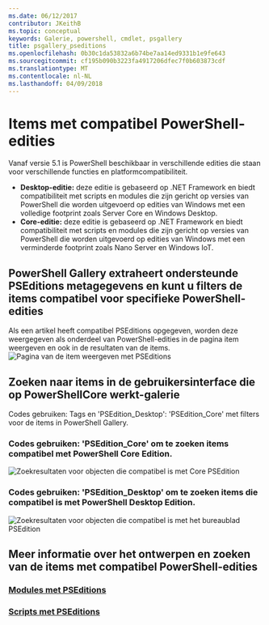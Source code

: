 ```yaml
---
ms.date: 06/12/2017
contributor: JKeithB
ms.topic: conceptual
keywords: Galerie, powershell, cmdlet, psgallery
title: psgallery_pseditions
ms.openlocfilehash: 0b30c1da53832a6b74be7aa14ed9331b1e9fe643
ms.sourcegitcommit: cf195b090b3223fa4917206dfec7f0b603873cdf
ms.translationtype: MT
ms.contentlocale: nl-NL
ms.lasthandoff: 04/09/2018
---
```

# <a name="items-with-compatible-powershell-editions"></a>Items met compatibel PowerShell-edities
Vanaf versie 5.1 is PowerShell beschikbaar in verschillende edities die staan voor verschillende functies en platformcompatibiliteit.

- **Desktop-editie:** deze editie is gebaseerd op .NET Framework en biedt compatibiliteit met scripts en modules die zijn gericht op versies van PowerShell die worden uitgevoerd op edities van Windows met een volledige footprint zoals Server Core en Windows Desktop.
- **Core-editie:** deze editie is gebaseerd op .NET Framework en biedt compatibiliteit met scripts en modules die zijn gericht op versies van PowerShell die worden uitgevoerd op edities van Windows met een verminderde footprint zoals Nano Server en Windows IoT.

## <a name="powershell-gallery-extracts-supported-pseditions-metadata-and-allows-you-to-filters-the-items-compatible-for-specific-powershell-editions"></a>PowerShell Gallery extraheert ondersteunde PSEditions metagegevens en kunt u filters de items compatibel voor specifieke PowerShell-edities

Als een artikel heeft compatibel PSEditions opgegeven, worden deze weergegeven als onderdeel van PowerShell-edities in de pagina item weergeven en ook in de resultaten van de items.
![Pagina van de item weergeven met PSEditions](Images/ItemDisplayPageWithPSEditions.PNG)

## <a name="search-for-items-in-the-gallery-ui-which-works-on-powershellcore"></a>Zoeken naar items in de gebruikersinterface die op PowerShellCore werkt-galerie
Codes gebruiken: Tags en 'PSEdition_Desktop': 'PSEdition_Core' met filters voor de items in PowerShell Gallery.

### <a name="use-tagspseditioncore-to-search-items-compatible-with-powershell-core-edition"></a>Codes gebruiken: 'PSEdition_Core' om te zoeken items compatibel met PowerShell Core Edition.
![Zoekresultaten voor objecten die compatibel is met Core PSEdition](Images/SearchResultsWithPSEditions.PNG)

### <a name="use-tagspseditiondesktop-to-search-items-compatible-with-powershell-desktop-edition"></a>Codes gebruiken: 'PSEdition_Desktop' om te zoeken items die compatibel is met PowerShell Desktop Edition.
![Zoekresultaten voor objecten die compatibel is met het bureaublad PSEdition](Images/SearchResultsWithPSEdition_Desktop.PNG)

## <a name="more-details-on-authoring-and-finding-the-items-with-compatible-powershell-editions"></a>Meer informatie over het ontwerpen en zoeken van de items met compatibel PowerShell-edities
### <a name="modules-with-pseditionspsgetmodulemodulewithpseditionsupportmd"></a>[Modules met PSEditions](../psget/module/modulewithpseditionsupport.md)
### <a name="scripts-with-pseditionspsgetscriptscriptwithpseditionsupportmd"></a>[Scripts met PSEditions](../psget/script/scriptwithpseditionsupport.md)